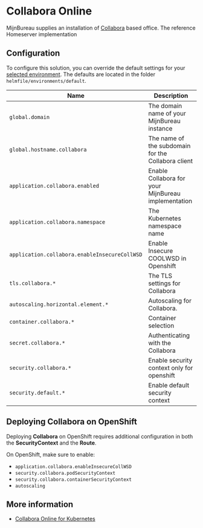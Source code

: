 # Collabora Online

MijnBureau supplies an installation of [Collabora](https://www.collaboraonline.com/) based office. The reference Homeserver implementation

## Configuration

To configure this solution, you can override the default settings for your
[selected environment](https://minbzk.github.io/mijn-bureau-infra/docs/category/installation). The defaults are
located in the folder `helmfile/environments/default`.

| Name                                          | Description                                         |
| --------------------------------------------- | --------------------------------------------------- |
| `global.domain`                               | The domain name of your MijnBureau instance         |
| `global.hostname.collabora`                   | The name of the subdomain for the Collabora client  |
| `application.collabora.enabled`               | Enable Collabora for your MijnBureau implementation |
| `application.collabora.namespace`             | The Kubernetes namespace name                       |
| `application.collabora.enableInsecureCollWSD` | Enable Insecure COOLWSD in Openshift                |
| `tls.collabora.*`                             | The TLS settings for Collabora                      |
| `autoscaling.horizontal.element.*`            | Autoscaling for Collabora.                          |
| `container.collabora.*`                       | Container selection                                 |
| `secret.collabora.*`                          | Authenticating with the Collabora                   |
| `security.collabora.*`                        | Enable security context only for openshift          |
| `security.default.*`                          | Enable default security context                     |

## Deploying Collabora on OpenShift

Deploying **Collabora** on OpenShift requires additional configuration in both the **SecurityContext** and the **Route**.

On OpenShift, make sure to enable:

- `application.collabora.enableInsecureCollWSD`
- `security.collabora.podSecurityContext`
- `security.collabora.containerSecurityContext`
- `autoscaling`

## More information

- [Collabora Online for Kubernetes](https://sdk.collaboraonline.com/docs/installation/Kubernetes.html)
